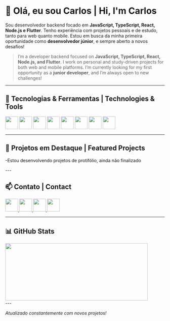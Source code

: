 # 👋 Olá, eu sou Carlos | Hi, I'm Carlos

Sou desenvolvedor backend focado em **JavaScript, TypeScript, React, Node.js e Flutter**. Tenho experiência com projetos pessoais e de estudo, tanto para web quanto mobile. Estou em busca da minha primeira oportunidade como **desenvolvedor júnior**, e sempre aberto a novos desafios!

> I’m a developer backend focused on **JavaScript, TypeScript, React, Node.js, and Flutter**. I work on personal and study-driven projects for both web and mobile platforms. I’m currently looking for my first opportunity as a **junior developer**, and I’m always open to new challenges!

---

## 🚀 Tecnologias & Ferramentas | Technologies & Tools

<p align="left">
  <img src="https://img.shields.io/badge/-JavaScript-F7DF1E?style=flat-square&logo=javascript&logoColor=000&labelColor=F7DF1E" height="40"/>
  <img src="https://img.shields.io/badge/-TypeScript-3178C6?style=flat-square&logo=typescript&logoColor=fff" height="40"/>
  <img src="https://img.shields.io/badge/-React-61DAFB?style=flat-square&logo=react&logoColor=000" height="40"/>
  <img src="https://img.shields.io/badge/-Node.js-339933?style=flat-square&logo=node.js&logoColor=fff" height="40"/>
  <img src="https://img.shields.io/badge/-Flutter-02569B?style=flat-square&logo=flutter&logoColor=fff" height="40"/>
  <img src="https://img.shields.io/badge/-MongoDB-47A248?style=flat-square&logo=mongodb&logoColor=fff" height="40"/>
  <img src="https://img.shields.io/badge/-SQL-4479A1?style=flat-square&logo=mysql&logoColor=fff" height="40"/>
  <img src="https://img.shields.io/badge/-Linux-FCC624?style=flat-square&logo=linux&logoColor=000" height="40"/>
</p>

---

## 📁 Projetos em Destaque | Featured Projects

<!--🔸 **[Nome do Projeto 1](https://github.com/seuperfil/nome-do-projeto1)** 
App feito com React + Node.js para [função principal]. Inclui autenticação, consumo de API e painel administrativo.

🔸 **[Nome do Projeto 2](https://github.com/seuperfil/nome-do-projeto2)**  
Aplicativo Flutter para controle de diabetes com notificações locais e backup no Firebase.

🔸 **[Mais projetos aqui](https://github.com/seuperfil?tab=repositories)**
-->

<p>
  -Estou desenvolvendo projetos de protifólio, ainda não finalizado
</p>  
---

## 📫 Contato | Contact

<p align="left">
  <a href="https://linkedin.com/in/seuusuario](https://www.linkedin.com/in/carlos-eduardo-354485219/">
    <img src="https://img.shields.io/badge/-LinkedIn-blue?style=flat-square&logo=linkedin&logoColor=white" height="40"/>
  </a>
  <a href="[https://instagram.com/seuusuario](https://www.instagram.com/carlosphpdeveloper/)">
    <img src="https://img.shields.io/badge/-Instagram-E4405F?style=flat-square&logo=instagram&logoColor=white" height="40"/>
  </a>
  <a href="[https://facebook.com/seuusuario](https://www.facebook.com/people/Carlos-Eduardo/pfbid0HVo4gjw4ruJWJrXULFRvg2cGcasDtLK9wrBHtRxpZXk3E3HNhgTWNY2VVQSpfc4el/)">
    <img src="https://img.shields.io/badge/-Facebook-1877F2?style=flat-square&logo=facebook&logoColor=white" height="40"/>
  </a>
  <a href="mailto:seu.email@email.com">
    <img src="https://img.shields.io/badge/-Email-D14836?style=flat-square&logo=gmail&logoColor=white" height="40"/>
  </a>
</p>

---

## 📊 GitHub Stats

<div style="display: grid; grid-template-columns: auto auto; gap: 20px;">
  <!--<img src="https://github-readme-stats.vercel.app/api?username=CarlosAfonsoo&show_icons=true&theme=dracula&count_private=true" width="450" height="180" />-->
  <img src="https://github-readme-stats.vercel.app/api/top-langs/?username=CarlosAfonsoo&layout=compact&theme=dracula" width="450" height="180" />
</div>
---

*Atualizado constantemente com novos projetos!*
